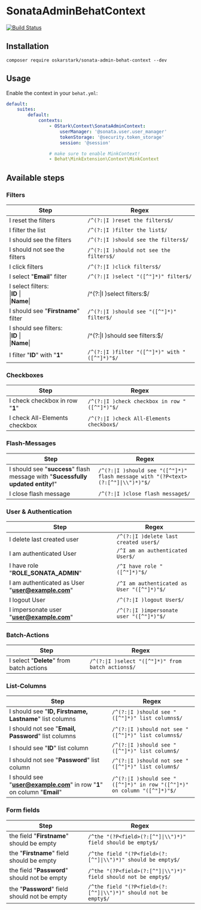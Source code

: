 # SonataAdminBehatContext

[![Build Status](https://travis-ci.org/OskarStark/SonataAdminBehatContext.svg?branch=master)](https://travis-ci.org/OskarStark/SonataAdminBehatContext)

## Installation

```console
composer require oskarstark/sonata-admin-behat-context --dev
```

## Usage
Enable the context in your `behat.yml`:

```yaml
default:
    suites:
        default:
            contexts:
                - OStark\Context\SonataAdminContext:
                    userManager: '@sonata.user.user_manager'
                    tokenStorage: '@security.token_storage'
                    session: '@session'

                # make sure to enable MinkContext!
                - Behat\MinkExtension\Context\MinkContext
```

## Available steps

### Filters

| Step | Regex |
| --- | --- |
| I reset the filters | `/^(?:\|I )reset the filters$/` |
| I filter the list | `/^(?:\|I )filter the list$/` |
| I should see the filters | `/^(?:\|I )should see the filters$/` |
| I should not see the filters | `/^(?:\|I )should not see the filters$/` |
| I click filters | `/^(?:\|I )click filters$/` |
| I select "**Email**" filter | `/^(?:\|I )select "([^"]*)" filter$/` |
| I select filters:<br>\|**ID**   \|<br>\|**Name**\| | /^(?:\|I )select filters:$/ |
| I should see "**Firstname**" filter | `/^(?:\|I )should see "([^"]*)" filter$/` |
| I should see filters:<br>\|**ID**   \|<br>\|**Name**\| | /^(?:\|I )should see filters:$/ |
| I filter "**ID**" with "**1**" | `/^(?:\|I )filter "([^"]*)" with "([^"]*)"$/` |

### Checkboxes

| Step | Regex |
| --- | --- |
| I check checkbox in row "**1**" | `/^(?:\|I )check checkbox in row "([^"]*)"$/` |
| I check All-Elements checkbox | `/^(?:\|I )check All-Elements checkbox$/` |

### Flash-Messages

| Step | Regex |
| --- | --- |
| I should see "**success**" flash message with "**Sucessfully updated entity!**" | `/^(?:\|I )should see "([^"]*)" flash message with "(?P<text>(?:[^"]\|\\")*)"$/` |
| I close flash message | `/^(?:\|I )close flash message$/` |

### User & Authentication

| Step | Regex |
| --- | --- |
| I delete last created user | `/^(?:\|I )delete last created user$/` |
| I am authenticated User | `/^I am an authenticated User$/` |
| I have role "**ROLE_SONATA_ADMIN**" | `/^I have role "([^"]*)"$/` |
| I am authenticated as User "**user@example.com**" | `/^I am authenticated as User "([^"]*)"$/` |
| I logout User | `/^(?:\|I )logout User$/` |
| I impersonate user "**user@example.com**" | `/^(?:\|I )impersonate user "([^"]*)"$/` |

### Batch-Actions

| Step | Regex |
| --- | --- |
| I select "**Delete**" from batch actions | `/^(?:\|I )select "([^"]*)" from batch actions$/` |

### List-Columns

| Step | Regex |
| --- | --- |
| I should see "**ID, Firstname, Lastname**" list columns | `/^(?:\|I )should see "([^"]*)" list columns$/` |
| I should not see "**Email, Password**" list columns | `/^(?:\|I )should not see "([^"]*)" list columns$/` |
| I should see "**ID**" list column |`/^(?:\|I )should see "([^"]*)" list column$/`|
| I should not see "**Password**" list column |`/^(?:\|I )should not see "([^"]*)" list column$/`|
| I should see "**user@example.com**" in row "**1**" on column "**Email**"| `/^(?:\|I )should see "([^"]*)" in row "([^"]*)" on column "([^"]*)"$/` |

### Form fields

| Step | Regex |
| --- | --- |
| the field "**Firstname**" should be empty | `/^the "(?P<field>(?:[^"]\|\\")*)" field should be empty$/` |
| the "**Firstname**" field should be empty | `/^the field "(?P<field>(?:[^"]\|\\")*)" should be empty$/` |
| the field "**Password**" should not be empty | `/^the "(?P<field>(?:[^"]\|\\")*)" field should not be empty$/` |
| the "**Password**" field should not be empty | `/^the field "(?P<field>(?:[^"]\|\\")*)" should not be empty$/` |
